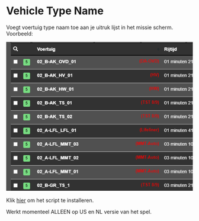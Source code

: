 # Vehicle Type Name
 Voegt voertuig type naam toe aan je uitruk lijst in het missie scherm.
Voorbeeld:
 
 ![Voorbeeld](images/voorbeeld.png)
 
 Klik [hier](https://github.com/MisteryMan/vehicleTypeName/raw/master/vehicleTypeName.user.js) om het script te installeren.
 
 Werkt momenteel ALLEEN op US en NL versie van het spel.
